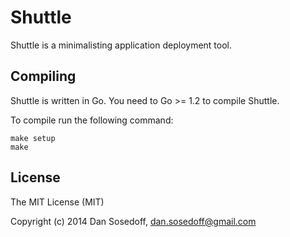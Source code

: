 # Shuttle

Shuttle is a minimalisting application deployment tool.

## Compiling

Shuttle is written in Go. You need to Go >= 1.2 to compile Shuttle.

To compile run the following command:

```
make setup
make
```

## License

The MIT License (MIT)

Copyright (c) 2014 Dan Sosedoff, <dan.sosedoff@gmail.com>